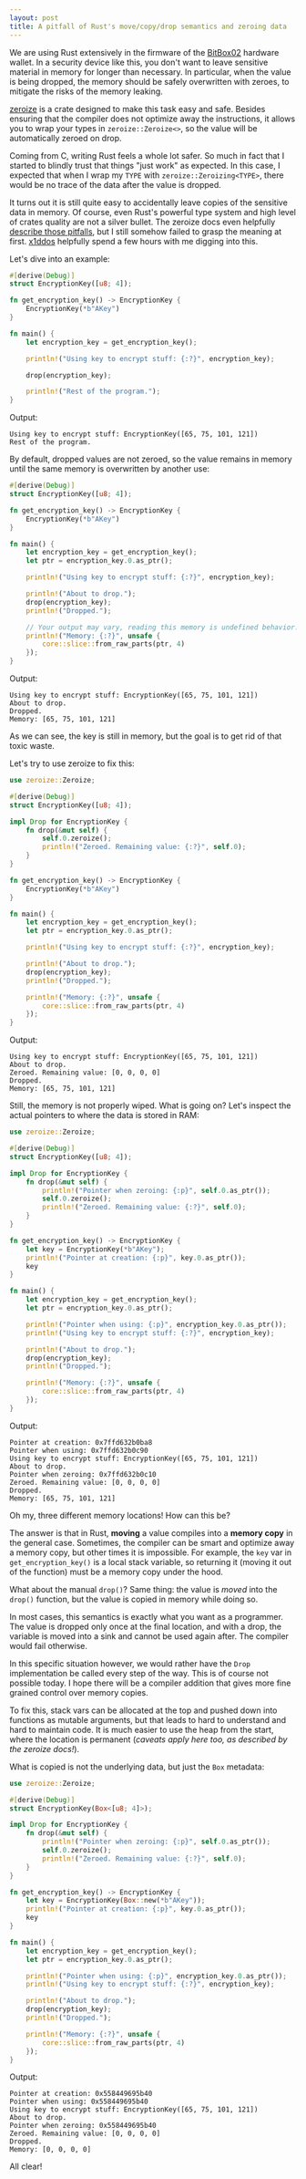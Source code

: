 ```yaml
---
layout: post
title: A pitfall of Rust's move/copy/drop semantics and zeroing data
---
```


We are using Rust extensively in the firmware of the [BitBox02](https://shiftcrypto.ch/bitbox02/)
hardware wallet. In a security device like this, you don't want to leave sensitive material in
memory for longer than necessary. In particular, when the value is being dropped, the memory should
be safely overwritten with zeroes, to mitigate the risks of the memory leaking.

[zeroize](https://docs.rs/zeroize/1.1.1/zeroize/) is a crate designed to make this task easy and
safe. Besides ensuring that the compiler does not optimize away the instructions, it allows you to
wrap your types in `zeroize::Zeroize<>`, so the value will be automatically zeroed on drop.

Coming from C, writing Rust feels a whole lot safer. So much in fact that I started to blindly trust
that things "just work" as expected. In this case, I expected that when I wrap my `TYPE` with
`zeroize::Zeroizing<TYPE>`, there would be no trace of the data after the value is dropped.

It turns out it is still quite easy to accidentally leave copies of the sensitive data in memory. Of
course, even Rust's powerful type system and high level of crates quality are not a silver
bullet. The zeroize docs even helpfully [describe those
pitfalls](https://docs.rs/zeroize/1.1.1/zeroize/#stackheap-zeroing-notes), but I still somehow
failed to grasp the meaning at first. [x1ddos](https://github.com/x1ddos) helpfully spend a few
hours with me digging into this.

Let's dive into an example:

```rust
#[derive(Debug)]
struct EncryptionKey([u8; 4]);

fn get_encryption_key() -> EncryptionKey {
    EncryptionKey(*b"AKey")
}

fn main() {
    let encryption_key = get_encryption_key();

    println!("Using key to encrypt stuff: {:?}", encryption_key);

    drop(encryption_key);

    println!("Rest of the program.");
}
```
Output:
```
Using key to encrypt stuff: EncryptionKey([65, 75, 101, 121])
Rest of the program.
```

By default, dropped values are not zeroed, so the value remains in memory until the same memory is
overwritten by another use:

```rust
#[derive(Debug)]
struct EncryptionKey([u8; 4]);

fn get_encryption_key() -> EncryptionKey {
    EncryptionKey(*b"AKey")
}

fn main() {
    let encryption_key = get_encryption_key();
    let ptr = encryption_key.0.as_ptr();

    println!("Using key to encrypt stuff: {:?}", encryption_key);

    println!("About to drop.");
    drop(encryption_key);
    println!("Dropped.");

    // Your output may vary, reading this memory is undefined behavior.
    println!("Memory: {:?}", unsafe {
        core::slice::from_raw_parts(ptr, 4)
    });
}
```
Output:
```
Using key to encrypt stuff: EncryptionKey([65, 75, 101, 121])
About to drop.
Dropped.
Memory: [65, 75, 101, 121]
```

As we can see, the key is still in memory, but the goal is to get rid of that toxic waste.

Let's try to use zeroize to fix this:

```rust
use zeroize::Zeroize;

#[derive(Debug)]
struct EncryptionKey([u8; 4]);

impl Drop for EncryptionKey {
    fn drop(&mut self) {
        self.0.zeroize();
        println!("Zeroed. Remaining value: {:?}", self.0);
    }
}

fn get_encryption_key() -> EncryptionKey {
    EncryptionKey(*b"AKey")
}

fn main() {
    let encryption_key = get_encryption_key();
    let ptr = encryption_key.0.as_ptr();

    println!("Using key to encrypt stuff: {:?}", encryption_key);

    println!("About to drop.");
    drop(encryption_key);
    println!("Dropped.");

    println!("Memory: {:?}", unsafe {
        core::slice::from_raw_parts(ptr, 4)
    });
}
```
Output:
```
Using key to encrypt stuff: EncryptionKey([65, 75, 101, 121])
About to drop.
Zeroed. Remaining value: [0, 0, 0, 0]
Dropped.
Memory: [65, 75, 101, 121]
```

Still, the memory is not properly wiped. What is going on? Let's inspect the actual pointers to
where the data is stored in RAM:

```rust
use zeroize::Zeroize;

#[derive(Debug)]
struct EncryptionKey([u8; 4]);

impl Drop for EncryptionKey {
    fn drop(&mut self) {
        println!("Pointer when zeroing: {:p}", self.0.as_ptr());
        self.0.zeroize();
        println!("Zeroed. Remaining value: {:?}", self.0);
    }
}

fn get_encryption_key() -> EncryptionKey {
    let key = EncryptionKey(*b"AKey");
    println!("Pointer at creation: {:p}", key.0.as_ptr());
    key
}

fn main() {
    let encryption_key = get_encryption_key();
    let ptr = encryption_key.0.as_ptr();

    println!("Pointer when using: {:p}", encryption_key.0.as_ptr());
    println!("Using key to encrypt stuff: {:?}", encryption_key);

    println!("About to drop.");
    drop(encryption_key);
    println!("Dropped.");

    println!("Memory: {:?}", unsafe {
        core::slice::from_raw_parts(ptr, 4)
    });
}

```
Output:
```
Pointer at creation: 0x7ffd632b0ba8
Pointer when using: 0x7ffd632b0c90
Using key to encrypt stuff: EncryptionKey([65, 75, 101, 121])
About to drop.
Pointer when zeroing: 0x7ffd632b0c10
Zeroed. Remaining value: [0, 0, 0, 0]
Dropped.
Memory: [65, 75, 101, 121]
```

Oh my, three different memory locations! How can this be?

The answer is that in Rust, **moving** a value compiles into a **memory copy** in the general
case. Sometimes, the compiler can be smart and optimize away a memory copy, but other times it is
impossible. For example, the `key` var in `get_encryption_key()` is a local stack variable, so
returning it (moving it out of the function) must be a memory copy under the hood.

What about the manual `drop()`? Same thing: the value is *moved* into the `drop()` function, but the
value is copied in memory while doing so.

In most cases, this semantics is exactly what you want as a programmer. The value is dropped only
once at the final location, and with a drop, the variable is moved into a sink and cannot be used
again after. The compiler would fail otherwise.

In this specific situation however, we would rather have the `Drop` implementation be called every
step of the way. This is of course not possible today. I hope there will be a compiler addition that
gives more fine grained control over memory copies.

To fix this, stack vars can be allocated at the top and pushed down into functions as mutable
arguments, but that leads to hard to understand and hard to maintain code. It is much easier to use
the heap from the start, where the location is permanent (*caveats apply here too, as described by
the zeroize docs!*).

What is copied is not the underlying data, but just the `Box` metadata:

```rust
use zeroize::Zeroize;

#[derive(Debug)]
struct EncryptionKey(Box<[u8; 4]>);

impl Drop for EncryptionKey {
    fn drop(&mut self) {
        println!("Pointer when zeroing: {:p}", self.0.as_ptr());
        self.0.zeroize();
        println!("Zeroed. Remaining value: {:?}", self.0);
    }
}

fn get_encryption_key() -> EncryptionKey {
    let key = EncryptionKey(Box::new(*b"AKey"));
    println!("Pointer at creation: {:p}", key.0.as_ptr());
    key
}

fn main() {
    let encryption_key = get_encryption_key();
    let ptr = encryption_key.0.as_ptr();

    println!("Pointer when using: {:p}", encryption_key.0.as_ptr());
    println!("Using key to encrypt stuff: {:?}", encryption_key);

    println!("About to drop.");
    drop(encryption_key);
    println!("Dropped.");

    println!("Memory: {:?}", unsafe {
        core::slice::from_raw_parts(ptr, 4)
    });
}
```
Output:
```
Pointer at creation: 0x558449695b40
Pointer when using: 0x558449695b40
Using key to encrypt stuff: EncryptionKey([65, 75, 101, 121])
About to drop.
Pointer when zeroing: 0x558449695b40
Zeroed. Remaining value: [0, 0, 0, 0]
Dropped.
Memory: [0, 0, 0, 0]
```

All clear!
